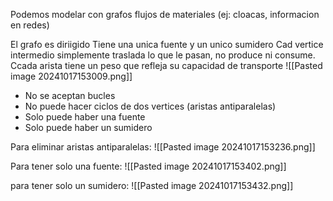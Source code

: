 Podemos modelar con grafos flujos de materiales (ej: cloacas, informacion en redes)

El grafo es diriigido 
Tiene una unica fuente y un unico sumidero 
Cad vertice intermedio simplemente traslada lo que le pasan, no produce ni consume. Ccada arista tiene un peso que refleja su capacidad de transporte
![[Pasted image 20241017153009.png]]


-  No se aceptan bucles
- No puede hacer ciclos de dos vertices (aristas antiparalelas)
- Solo puede haber una fuente
- Solo puede haber un sumidero

Para eliminar aristas antiparalelas: ![[Pasted image 20241017153236.png]]


Para tener solo una fuente:
![[Pasted image 20241017153402.png]]


para tener solo un sumidero: 
![[Pasted image 20241017153432.png]]